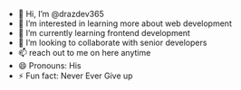 - 👋 Hi, I’m @drazdev365
- 👀 I’m interested in learning more about web development 
- 🌱 I’m currently learning frontend development
- 💞️ I’m looking to collaborate with senior developers 
- 📫 reach out to me on here anytime
- 😄 Pronouns: His
- ⚡ Fun fact: Never Ever Give up 

<!---
drazdev365/drazdev365 is a ✨ special ✨ repository because its `README.md` (this file) appears on your GitHub profile.
You can click the Preview link to take a look at your changes.
--->
